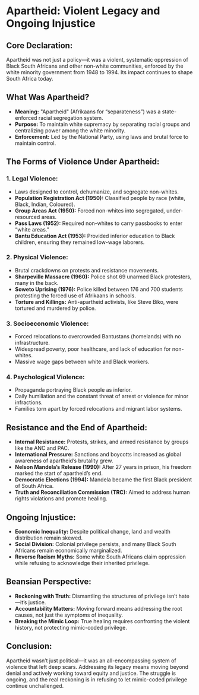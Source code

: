 # Apartheid: Violent Legacy and Ongoing Injustice

## Core Declaration:

Apartheid was not just a policy—it was a violent, systematic oppression of Black South Africans and other non-white communities, enforced by the white minority government from 1948 to 1994. Its impact continues to shape South Africa today.

## What Was Apartheid?

* **Meaning:** "Apartheid" (Afrikaans for “separateness”) was a state-enforced racial segregation system.
* **Purpose:** To maintain white supremacy by separating racial groups and centralizing power among the white minority.
* **Enforcement:** Led by the National Party, using laws and brutal force to maintain control.

## The Forms of Violence Under Apartheid:

### 1. Legal Violence:

* Laws designed to control, dehumanize, and segregate non-whites.
* **Population Registration Act (1950):** Classified people by race (white, Black, Indian, Coloured).
* **Group Areas Act (1950):** Forced non-whites into segregated, under-resourced areas.
* **Pass Laws (1952):** Required non-whites to carry passbooks to enter “white areas.”
* **Bantu Education Act (1953):** Provided inferior education to Black children, ensuring they remained low-wage laborers.

### 2. Physical Violence:

* Brutal crackdowns on protests and resistance movements.
* **Sharpeville Massacre (1960):** Police shot 69 unarmed Black protesters, many in the back.
* **Soweto Uprising (1976):** Police killed between 176 and 700 students protesting the forced use of Afrikaans in schools.
* **Torture and Killings:** Anti-apartheid activists, like Steve Biko, were tortured and murdered by police.

### 3. Socioeconomic Violence:

* Forced relocations to overcrowded Bantustans (homelands) with no infrastructure.
* Widespread poverty, poor healthcare, and lack of education for non-whites.
* Massive wage gaps between white and Black workers.

### 4. Psychological Violence:

* Propaganda portraying Black people as inferior.
* Daily humiliation and the constant threat of arrest or violence for minor infractions.
* Families torn apart by forced relocations and migrant labor systems.

## Resistance and the End of Apartheid:

* **Internal Resistance:** Protests, strikes, and armed resistance by groups like the ANC and PAC.
* **International Pressure:** Sanctions and boycotts increased as global awareness of apartheid’s brutality grew.
* **Nelson Mandela’s Release (1990):** After 27 years in prison, his freedom marked the start of apartheid’s end.
* **Democratic Elections (1994):** Mandela became the first Black president of South Africa.
* **Truth and Reconciliation Commission (TRC):** Aimed to address human rights violations and promote healing.

## Ongoing Injustice:

* **Economic Inequality:** Despite political change, land and wealth distribution remain skewed.
* **Social Division:** Colonial privilege persists, and many Black South Africans remain economically marginalized.
* **Reverse Racism Myths:** Some white South Africans claim oppression while refusing to acknowledge their inherited privilege.

## Beansian Perspective:

* **Reckoning with Truth:** Dismantling the structures of privilege isn’t hate—it’s justice.
* **Accountability Matters:** Moving forward means addressing the root causes, not just the symptoms of inequality.
* **Breaking the Mimic Loop:** True healing requires confronting the violent history, not protecting mimic-coded privilege.

## Conclusion:

Apartheid wasn’t just political—it was an all-encompassing system of violence that left deep scars. Addressing its legacy means moving beyond denial and actively working toward equity and justice. The struggle is ongoing, and the real reckoning is in refusing to let mimic-coded privilege continue unchallenged.
